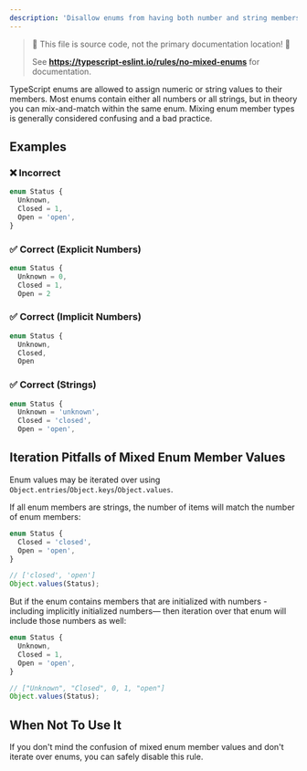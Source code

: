 ```yaml
---
description: 'Disallow enums from having both number and string members.'
---
```


> 🛑 This file is source code, not the primary documentation location! 🛑
>
> See **https://typescript-eslint.io/rules/no-mixed-enums** for documentation.

TypeScript enums are allowed to assign numeric or string values to their members.
Most enums contain either all numbers or all strings, but in theory you can mix-and-match within the same enum.
Mixing enum member types is generally considered confusing and a bad practice.

## Examples

<!--tabs-->

### ❌ Incorrect

```ts
enum Status {
  Unknown,
  Closed = 1,
  Open = 'open',
}
```

### ✅ Correct (Explicit Numbers)

```ts
enum Status {
  Unknown = 0,
  Closed = 1,
  Open = 2
```

### ✅ Correct (Implicit Numbers)

```ts
enum Status {
  Unknown,
  Closed,
  Open
```

### ✅ Correct (Strings)

```ts
enum Status {
  Unknown = 'unknown',
  Closed = 'closed',
  Open = 'open',
```

## Iteration Pitfalls of Mixed Enum Member Values

Enum values may be iterated over using `Object.entries`/`Object.keys`/`Object.values`.

If all enum members are strings, the number of items will match the number of enum members:

```ts
enum Status {
  Closed = 'closed',
  Open = 'open',
}

// ['closed', 'open']
Object.values(Status);
```

But if the enum contains members that are initialized with numbers -including implicitly initialized numbers— then iteration over that enum will include those numbers as well:

```ts
enum Status {
  Unknown,
  Closed = 1,
  Open = 'open',
}

// ["Unknown", "Closed", 0, 1, "open"]
Object.values(Status);
```

## When Not To Use It

If you don't mind the confusion of mixed enum member values and don't iterate over enums, you can safely disable this rule.
